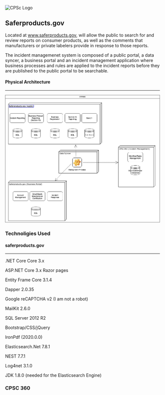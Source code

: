


 <img src="https://www.cpsc.gov/sites/all/themes/cpsc/images/logo.png" alt="CPSc Logo" width=52 height=52> 
 

 
## Saferproducts.gov   

Located at www.saferproducts.gov, will allow the public to search for and review reports on consumer products, as well as the comments that manufacturers or private labelers provide in response to those reports.

The incident managemenet system is composed of a public portal, a data syncer, a business portal and an incident management application where business processes and  rules are applied to the incident reports before they are published to the public portal to be searchable.

#### Physical Architecture
<hr>


<img src="./Saferproducts.png" alt="diagram"  > 


### Technoligies Used

#### saferproducts.gov
<hr>

.NET Core Core 3.x 

ASP.NET Core 3.x Razor pages 

Entity Frame Core 3.1.4 

Dapper 2.0.35 

Google reCAPTCHA v2 (I am not a robot) 

MailKit 2.6.0 

SQL Server 2012 R2 

Bootstrap/CSS/jQuery 

IronPdf (2020.0.0) 

Elasticsearch.Net 7.8.1 

NEST 7.7.1 

Log4net 3.1.0 

JDK 1.8.0 (needed for the Elasticsearch Engine) 

### CPSC 360





